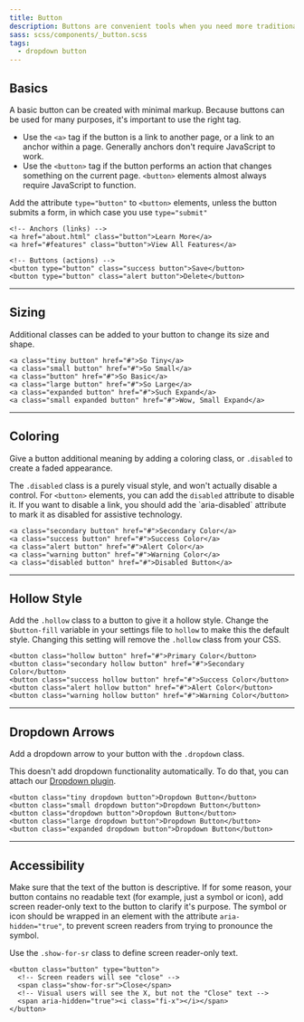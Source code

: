 ```yaml
---
title: Button
description: Buttons are convenient tools when you need more traditional actions. To that end, Foundation has many easy to use button styles that you can customize or override to fit your needs.
sass: scss/components/_button.scss
tags:
  - dropdown button
---
```


## Basics

A basic button can be created with minimal markup. Because buttons can be used for many purposes, it's important to use the right tag.

- Use the `<a>` tag if the button is a link to another page, or a link to an anchor within a page. Generally anchors don't require JavaScript to work.
- Use the `<button>` tag if the button performs an action that changes something on the current page. `<button>` elements almost always require JavaScript to function.

<div class="primary callout">
  <p>Add the attribute <code>type="button"</code> to <code>&lt;button&gt;</code> elements, unless the button submits a form, in which case you use <code>type="submit"</code></p>
</div>

```html_example
<!-- Anchors (links) -->
<a href="about.html" class="button">Learn More</a>
<a href="#features" class="button">View All Features</a>

<!-- Buttons (actions) -->
<button type="button" class="success button">Save</button>
<button type="button" class="alert button">Delete</button>
```

---

## Sizing

Additional classes can be added to your button to change its size and shape.

```html_example
<a class="tiny button" href="#">So Tiny</a>
<a class="small button" href="#">So Small</a>
<a class="button" href="#">So Basic</a>
<a class="large button" href="#">So Large</a>
<a class="expanded button" href="#">Such Expand</a>
<a class="small expanded button" href="#">Wow, Small Expand</a>
```

---

## Coloring

Give a button additional meaning by adding a coloring class, or `.disabled` to create a faded appearance.

<div class="primary callout">
  <p>The <code>.disabled</code> class is a purely visual style, and won't actually disable a control. For <code>&lt;button&gt;</code> elements, you can add the <code>disabled</code> attribute to disable it. If you want to disable a link, you should add the `aria-disabled` attribute to mark it as disabled for assistive technology.</p>
</div>

```html_example
<a class="secondary button" href="#">Secondary Color</a>
<a class="success button" href="#">Success Color</a>
<a class="alert button" href="#">Alert Color</a>
<a class="warning button" href="#">Warning Color</a>
<a class="disabled button" href="#">Disabled Button</a>
```

---

## Hollow Style

Add the `.hollow` class to a button to give it a hollow style. Change the `$button-fill` variable in your settings file to `hollow` to make this the default style. Changing this setting will remove the `.hollow` class from your CSS.

```html_example
<button class="hollow button" href="#">Primary Color</button>
<button class="secondary hollow button" href="#">Secondary Color</button>
<button class="success hollow button" href="#">Success Color</button>
<button class="alert hollow button" href="#">Alert Color</button>
<button class="warning hollow button" href="#">Warning Color</button>
```

---

## Dropdown Arrows

Add a dropdown arrow to your button with the `.dropdown` class.

<div class="primary callout">
  <p>This doesn't add dropdown functionality automatically. To do that, you can attach our <a href="dropdown.html">Dropdown plugin</a>.</p>
</div>

```html_example
<button class="tiny dropdown button">Dropdown Button</button>
<button class="small dropdown button">Dropdown Button</button>
<button class="dropdown button">Dropdown Button</button>
<button class="large dropdown button">Dropdown Button</button>
<button class="expanded dropdown button">Dropdown Button</button>
```

---

## Accessibility

Make sure that the text of the button is descriptive. If for some reason, your button contains no readable text (for example, just a symbol or icon), add screen reader-only text to the button to clarify it's purpose. The symbol or icon should be wrapped in an element with the attribute `aria-hidden="true"`, to prevent screen readers from trying to pronounce the symbol.

Use the `.show-for-sr` class to define screen reader-only text.

```html_example
<button class="button" type="button">
  <!-- Screen readers will see "close" -->
  <span class="show-for-sr">Close</span>
  <!-- Visual users will see the X, but not the "Close" text -->
  <span aria-hidden="true"><i class="fi-x"></i></span>
</button>
```
